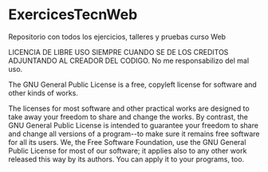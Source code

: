 # ExercicesTecnWeb
Repositorio con todos los ejercicios, talleres y pruebas curso Web

LICENCIA DE LIBRE USO SIEMPRE CUANDO SE DE LOS CREDITOS ADJUNTANDO AL CREADOR DEL CODIGO.
No me responsabilizo del mal uso.

The GNU General Public License is a free, copyleft license for
software and other kinds of works.

  The licenses for most software and other practical works are designed
to take away your freedom to share and change the works.  By contrast,
the GNU General Public License is intended to guarantee your freedom to
share and change all versions of a program--to make sure it remains free
software for all its users.  We, the Free Software Foundation, use the
GNU General Public License for most of our software; it applies also to
any other work released this way by its authors.  You can apply it to
your programs, too.
